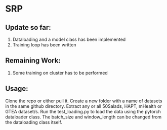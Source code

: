 # SRP

## Update so far:
1. Dataloading and a model class has been implemented
2. Training loop has been written

## Remaining Work:
1. Some training on cluster has to be performed

## Usage:
Clone the repo or either pull it. Create a new folder with a name of datasets in the same github directory. Extract any or all 50Salads, HAPT, mHealth or GTEA dataset/s. Run the test_loading.py to load the data using the pytorch dataloader class. The batch_size and window_length can be changed from the dataloading class itself.
